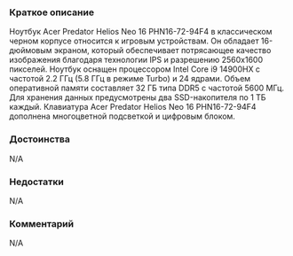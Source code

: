 ### **Краткое описание**
Ноутбук Acer Predator Helios Neo 16 PHN16-72-94F4 в классическом черном корпусе относится к игровым устройствам. Он обладает 16-дюймовым экраном, который обеспечивает потрясающее качество изображения благодаря технологии IPS и разрешению 2560x1600 пикселей.  Ноутбук оснащен процессором Intel Core i9 14900HX с частотой 2.2 ГГц (5.8 ГГц в режиме Turbo) и 24 ядрами. Объем оперативной памяти составляет 32 ГБ типа DDR5 с частотой 5600 МГц. Для хранения данных предусмотрены два SSD-накопителя по 1 ТБ каждый. Клавиатура Acer Predator Helios Neo 16 PHN16-72-94F4 дополнена многоцветной подсветкой и цифровым блоком.

### **Достоинства**
N/A

### **Недостатки**
N/A

### **Комментарий**
N/A
